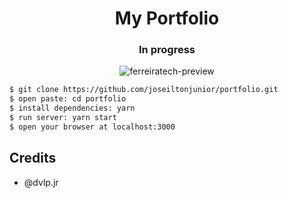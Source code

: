 <h1 align="center">My Portfolio</h1>

<h3 align="center">In progress</h3>
<p align="center">
  <img src="https://i.ibb.co/Y7rS2rd/ferreiratech-preview.png" alt="ferreiratech-preview" border="0">
</p>

```sh
$ git clone https://github.com/joseiltonjunior/portfolio.git
$ open paste: cd portfolio
$ install dependencies: yarn
$ run server: yarn start
$ open your browser at localhost:3000
```

## Credits

- @dvlp.jr

